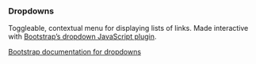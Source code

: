 ### Dropdowns

Toggleable, contextual menu for displaying lists of links. Made interactive with [Bootstrap’s dropdown JavaScript plugin][plugin].

[Bootstrap documentation for dropdowns][bootstrap docs]


[plugin]: http://getbootstrap.com/javascript/#dropdowns
[bootstrap docs]: http://getbootstrap.com/components/#dropdowns
